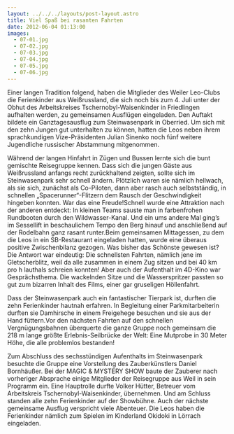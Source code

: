 ```yaml
---
layout: ../../../layouts/post-layout.astro
title: Viel Spaß bei rasanten Fahrten
date: 2012-06-04 01:13:00
images:
  - 07-01.jpg
  - 07-02.jpg
  - 07-03.jpg
  - 07-04.jpg
  - 07-05.jpg
  - 07-06.jpg
---
```


Einer langen Tradition folgend, haben die Mitglieder des Weiler Leo-Clubs die Ferienkinder aus Weißrussland, die sich noch bis zum 4. Juli unter der Obhut des Arbeitskreises Tschernobyl-Waisenkinder in Friedlingen aufhalten werden, zu gemeinsamen Ausflügen eingeladen. Den Auftakt bildete ein Ganztagesausflug zum Steinwasenpark in Oberried. Um sich mit den zehn Jungen gut unterhalten zu können, hatten die Leos neben ihrem sprachkundigen Vize-Präsidenten Julian Sinenko noch fünf weitere Jugendliche russischer Abstammung mitgenommen.

Während der langen Hinfahrt in Zügen und Bussen lernte sich die bunt gemischte Reisegruppe kennen. Dass sich die jungen Gäste aus Weißrussland anfangs recht zurückhaltend zeigten, sollte sich im Steinwasenpark sehr schnell ändern. Plötzlich waren sie nämlich hellwach, als sie sich, zunächst als Co-Piloten, dann aber rasch auch selbstständig, in schnellen „Spacerunner“-Flitzern dem Rausch der Geschwindigkeit hingeben konnten. War das eine Freude!Schnell wurde eine Attraktion nach der anderen entdeckt: In kleinen Teams sauste man in farbenfrohen Rundbooten durch den Wildwasser-Kanal. Und ein ums andere Mal ging’s im Sessellift in beschaulichem Tempo den Berg hinauf und anschließend auf der Rodelbahn ganz rasant runter.Beim gemeinsamen Mittagessen, zu dem die Leos in ein SB-Restaurant eingeladen hatten, wurde eine überaus positive Zwischenbilanz gezogen. Was bisher das Schönste gewesen ist? Die Antwort war eindeutig: Die schnellsten Fahrten, nämlich jene im Gletscherblitz, weil da alle zusammen in einem Zug sitzen und bei 40 km pro h lauthals schreien konnten! Aber auch der Aufenthalt im 4D-Kino war Gesprächsthema. Die wackelnden Sitze und die Wasserspritzer passten so gut zum bizarren Inhalt des Films, einer gar gruseligen Höllenfahrt.

Dass der Steinwasenpark auch ein fantastischer Tierpark ist, durften die zehn Ferienkinder hautnah erfahren. In Begleitung einer Parkmitarbeiterin durften sie Damhirsche in einem Freigehege besuchen und sie aus der Hand füttern.Vor den nächsten Fahrten auf den schnellen Vergnügungsbahnen überquerte die ganze Gruppe noch gemeinsam die 218 m lange größte Erlebnis-Seilbrücke der Welt: Eine Mutprobe in 30 Meter Höhe, die alle problemlos bestanden!

Zum Abschluss des sechsstündigen Aufenthalts im Steinwasenpark besuchte die Gruppe eine Vorstellung des Zauberkünstlers Daniel Bornhäußer. Bei der MAGIC & MYSTERY SHOW baute der Zauberer nach vorheriger Absprache einige Mitglieder der Reisegruppe aus Weil in sein Programm ein. Eine Hauptrolle durfte Volker Hütter, Betreuer vom Arbeitskreis Tschernobyl-Waisenkinder, übernehmen. Und am Schluss standen alle zehn Ferienkinder auf der Showbühne. Auch der nächste gemeinsame Ausflug verspricht viele Abenteuer. Die Leos haben die Ferienkinder nämlich zum Spielen im Kinderland Okidoki in Lörrach eingeladen.
